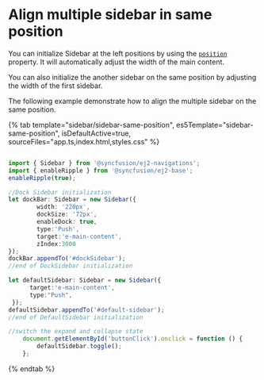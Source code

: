 # Align multiple sidebar in same position

You can initialize Sidebar at the left positions by using the [`position`](../../api/sidebar/#position) property. It will automatically adjust the width of the main content.

You can also initialize the another sidebar on the same position by adjusting the width of the first sidebar.

The following example demonstrate how to align the multiple sidebar on the same position.

{% tab template="sidebar/sidebar-same-position", es5Template="sidebar-same-position", isDefaultActive=true, sourceFiles="app.ts,index.html,styles.css" %}

```typescript

import { Sidebar } from '@syncfusion/ej2-navigations';
import { enableRipple } from '@syncfusion/ej2-base';
enableRipple(true);

//Dock Sidebar initialization
let dockBar: Sidebar = new Sidebar({
        width: '220px',
        dockSize: '72px',
        enableDock: true,
        type:'Push',
        target:'e-main-content',
        zIndex:3000
});
dockBar.appendTo('#dockSidebar');
//end of DockSidebar initialization

let defaultSidebar: Sidebar = new Sidebar({
      target:'e-main-content',
      type:"Push",
 });
defaultSidebar.appendTo('#default-sidebar');
//end of DefaultSidebar initialization

//switch the expand and collapse state
    document.getElementById('buttonClick').onclick = function () {
        defaultSidebar.toggle();
    };

```

{% endtab %}